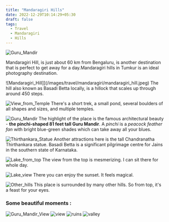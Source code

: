 ```yaml
---
title: "Mandaragiri Hills"
date: 2022-12-29T10:14:29+05:30
draft: false
tags:
  - Travel
  - Mandaragiri
  - Hills
---
```


![Guru_Mandir](/images/travel/mandaragiri/peacock-feature-architecture.jpeg)

Mandaragiri Hill, is just about 60 km from Bengaluru, is another destination that is perfect to get away for a day.Mandaragiri hills in Tumkur is an ideal photography destination.

![Mandaragiri_Hill]](/images/travel/mandaragiri/mandaragiri_hill.jpeg)
The hill also known as Basadi Betta locally, is a hillock that scales up through around 450 steps.

![View_from_Temple](/images/travel/mandaragiri/from_temple.jpeg)
There's a short trek, a small pond, several boulders of all shapes and sizes, and multiple temples.

![Guru_Mandir](/images/travel/mandaragiri/temple.jpeg)
The highlight of the place is the famous architectural beauty - **the pinchi-shaped 81 feet tall Guru Mandir**. A *pinchi* is a *peacock feather fan* with bright blue-green shades which can take away all your blues.

![Thirthankara_Statue](/images/travel/mandaragiri/sunset.jpeg)
Another attractions here is the tall Chandranatha Thirthankara statue. Basadi Betta is a significant pilgrimage centre for Jains in the southern state of Karnataka.

![Lake_from_top](/images/travel/mandaragiri/lake_from_top.jpeg)
The view from the top is mesmerizing. I can sit there for whole day.

![Lake_view](/images/travel/mandaragiri/lake_view.jpeg)
There you can enjoy the sunset. It feels magical.

![Other_hills](/images/travel/mandaragiri/other_hill.jpeg)
This place is surrounded by many other hills. So from top, it's a feast for your eyes.

### Some beautiful moments :

![Guru_Mandir_View](/images/travel/mandaragiri/temple_view.jpeg)
![view](/images/travel/mandaragiri/peaceful_view.jpeg)
![ruins](/images/travel/mandaragiri/ruins.jpeg)
![valley](/images/travel/mandaragiri/valley.jpeg)
